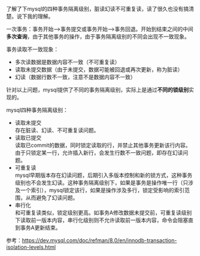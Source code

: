 了解了下mysql的四种事务隔离级别，脏读幻读不可重复读，读了很久也没有搞清楚。说下我的理解。

一次事务：事务开始-->事务提交或事务开始-->事务回退。开始到结束之间的中间**多次查询**，由于其他事务的操作，由于事务隔离级别的不同会出现不一致现象。

事务读取不一致现象：
- 多次读数据是数据内容不一致（不可重复读）
- 读取未提交数据（由于未提交，数据可能被回退或再次更新，称为脏读）
- 幻读（数据行数不一致，注意不是数据内容不一致）

针对以上问题，mysql提供了不同的事务隔离级别，实际上是通过**不同的锁级别**实现的。

mysql四种事务隔离级别：
- 读取未提交  
  存在脏读、幻读、不可重复读问题。
- 读取已提交  
  读取已commit的数据，同时锁定读取的行，并禁止其他事务更新该行内容。由于只锁定某一行，允许插入新行，会发生行数不一致问题，即存在幻读问题。
- 可重复读  
  mysql早期版本存在幻读问题，后期引入多版本控制和新的锁方式，这种事务级别也不会发生幻读。这种事务隔离级别下，如果是事务是操作唯一行（只涉及一个索引），mysql锁定该行，如果是操作涉及多行，锁定受影响的索引范围，从而避免了幻读问题。
- 串行化  
  和可重复读类似，锁定级别更高。如事务A修改数据未提交前，可重复读级别下读取前一版本内容，串行化级别则不允许读取前一版本内容，命令会阻塞直到事务A更新结束。
  
  
参考：https://dev.mysql.com/doc/refman/8.0/en/innodb-transaction-isolation-levels.html
  
